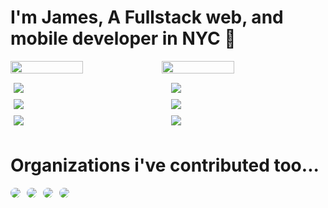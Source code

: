 # I'm James, A Fullstack web, and mobile developer in NYC 🌃 

<div style="width: 100%">
    <div style="display: flex; flex-direction: row; width: 100%">
        <img style="margin-bottom: 10px; width: 48%" src="https://github-readme-stats.vercel.app/api?username=jamesboyer92&count_private=true&show_icons=true&card_width=300&hide_border=true&theme=radical" />
        <img style="margin-bottom: 10px; width: 48%" src="https://github-readme-stats.vercel.app/api/top-langs/?username=jamesboyer92&layout=compact&langs_count=4&hide_border=true&theme=radical" />
    </div>
    <div style="display: flex; flex-direction: row; width: 100%; justify-content: center;">
        <div style="display: flex; flex-direction: column; justify-content: space-between; padding-bottom: 3px; width: 50%">
            <img style="margin: 5px;" src="https://github-readme-stats.vercel.app/api/pin/?username=jamesboyer92&repo=Animation-Design-Demo&theme=radical" />
            <img style="margin: 5px;" src="https://github-readme-stats.vercel.app/api/pin/?username=jamesboyer92&repo=Mobile_CV&theme=radical" />
            <img style="margin: 5px;" src="https://github-readme-stats.vercel.app/api/pin/?username=jamesboyer92&repo=SwiftUI-Tic-Tac-Toe&theme=radical" />
        </div>
        <div style="display: flex; flex-direction: column; justify-content: space-between; padding-bottom: 3px; width: 50%">
            <img style="margin: 5px;" src="https://github-readme-stats.vercel.app/api/pin/?username=jamesboyer92&repo=SwiftUI-List-components&theme=radical" />
            <img style="margin: 5px;"src="https://github-readme-stats.vercel.app/api/pin/?username=jamesboyer92&repo=Circles&theme=radical" />
            <img style="margin: 5px;" src="https://github-readme-stats.vercel.app/api/pin/?username=jamesboyer92&repo=django-blog&theme=radical" />
        </div>
    </div>
    <h1>Organizations i've contributed too...</h1>
    <div style="display: flex; flex-wrap: wrap; margin-bottom: 10px">
        <img style="border-radius: 20px; margin-right: 10px" src="https://avatars.githubusercontent.com/u/4390297?s=200&v=4" />
        <img style="border-radius: 20px; margin-right: 10px" src="https://avatars.githubusercontent.com/u/16691781?s=200&v=4" />
        <img style="border-radius: 20px; margin-right: 10px" src="https://avatars.githubusercontent.com/u/64280592?s=200&v=4" />
        <img style="border-radius: 20px; margin-right: 10px" src="https://avatars.githubusercontent.com/u/78454137?s=200&v=4" />
    </div>
</div>



